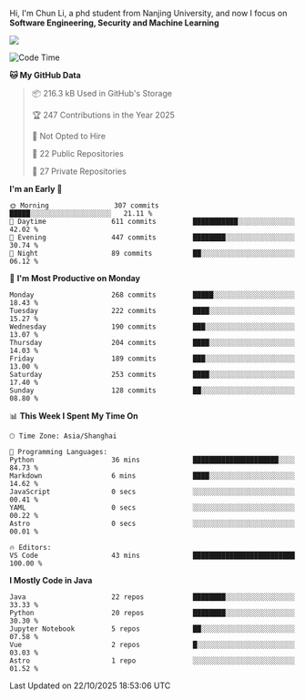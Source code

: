 Hi, I'm Chun Li, a phd student from Nanjing University, and now I focus on **Software Engineering, Security and Machine Learning**

<!--![GitHub Snake Light](https://github.com/pppppkun/pppppkun/blob/output/github-snake.svg#gh-light-mode-only)-->
<!--![GitHub Snake dark](https://github.com/pppppkun/pppppkun/blob/output/github-snake-dark.svg#gh-dark-mode-only)-->

![](https://komarev.com/ghpvc/?username=pppppkun)
<!--START_SECTION:waka-->
![Code Time](http://img.shields.io/badge/Code%20Time-2%2C204%20hrs%2034%20mins-blue)

**🐱 My GitHub Data** 

> 📦 216.3 kB Used in GitHub's Storage 
 > 
> 🏆 247 Contributions in the Year 2025
 > 
> 🚫 Not Opted to Hire
 > 
> 📜 22 Public Repositories 
 > 
> 🔑 27 Private Repositories 
 > 
**I'm an Early 🐤** 

```text
🌞 Morning                307 commits         █████░░░░░░░░░░░░░░░░░░░░   21.11 % 
🌆 Daytime                611 commits         ███████████░░░░░░░░░░░░░░   42.02 % 
🌃 Evening                447 commits         ████████░░░░░░░░░░░░░░░░░   30.74 % 
🌙 Night                  89 commits          ██░░░░░░░░░░░░░░░░░░░░░░░   06.12 % 
```
📅 **I'm Most Productive on Monday** 

```text
Monday                   268 commits         █████░░░░░░░░░░░░░░░░░░░░   18.43 % 
Tuesday                  222 commits         ████░░░░░░░░░░░░░░░░░░░░░   15.27 % 
Wednesday                190 commits         ███░░░░░░░░░░░░░░░░░░░░░░   13.07 % 
Thursday                 204 commits         ████░░░░░░░░░░░░░░░░░░░░░   14.03 % 
Friday                   189 commits         ███░░░░░░░░░░░░░░░░░░░░░░   13.00 % 
Saturday                 253 commits         ████░░░░░░░░░░░░░░░░░░░░░   17.40 % 
Sunday                   128 commits         ██░░░░░░░░░░░░░░░░░░░░░░░   08.80 % 
```


📊 **This Week I Spent My Time On** 

```text
🕑︎ Time Zone: Asia/Shanghai

💬 Programming Languages: 
Python                   36 mins             █████████████████████░░░░   84.73 % 
Markdown                 6 mins              ████░░░░░░░░░░░░░░░░░░░░░   14.62 % 
JavaScript               0 secs              ░░░░░░░░░░░░░░░░░░░░░░░░░   00.41 % 
YAML                     0 secs              ░░░░░░░░░░░░░░░░░░░░░░░░░   00.22 % 
Astro                    0 secs              ░░░░░░░░░░░░░░░░░░░░░░░░░   00.01 % 

🔥 Editors: 
VS Code                  43 mins             █████████████████████████   100.00 % 
```

**I Mostly Code in Java** 

```text
Java                     22 repos            ████████░░░░░░░░░░░░░░░░░   33.33 % 
Python                   20 repos            ████████░░░░░░░░░░░░░░░░░   30.30 % 
Jupyter Notebook         5 repos             ██░░░░░░░░░░░░░░░░░░░░░░░   07.58 % 
Vue                      2 repos             █░░░░░░░░░░░░░░░░░░░░░░░░   03.03 % 
Astro                    1 repo              ░░░░░░░░░░░░░░░░░░░░░░░░░   01.52 % 
```




 Last Updated on 22/10/2025 18:53:06 UTC
<!--END_SECTION:waka-->
